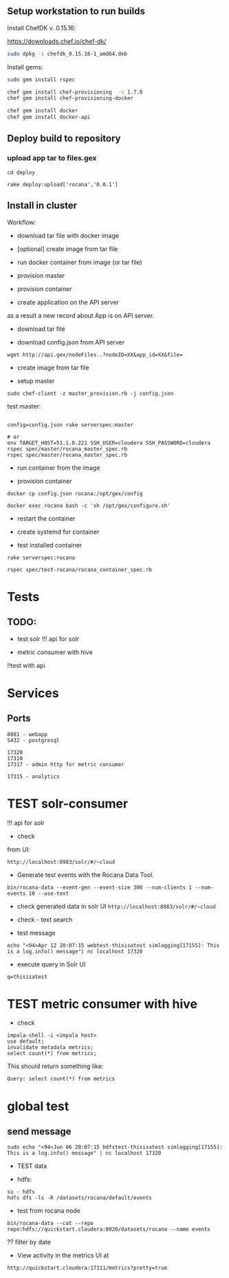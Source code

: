## Setup workstation to run builds

Install ChefDK v. 0.15.16:

https://downloads.chef.io/chef-dk/

```bash
sudo dpkg -i chefdk_0.15.16-1_amd64.deb
```
Install gems:  
```bash
sudo gem install rspec
```
```bash
chef gem install chef-provisioning  -v 1.7.0
chef gem install chef-provisioning-docker  
```
```bash
chef gem install docker  
chef gem install docker-api
```

## Deploy build to repository

### upload app tar to files.gex

```
cd deploy

rake deploy:upload['rocana','0.0.1']
```





## Install in cluster

Workflow:
* download tar file with docker image
* [optional] create image from tar file
* run docker container from image (or tar file)
* provision master
* provision container



* create application on the API server

as a result a new record about App is on API server.


* download tar file

* download config.json from API server

```
wget http://api.gex/nodeFiles..?nodeID=XX&app_id=XX&file=
```

* create image from tar file


* setup master

```
sudo chef-client -z master_provision.rb -j config.json
```

test master:
```

config=config.json rake serverspec:master

# or
env TARGET_HOST=51.1.0.221 SSH_USER=cloudera SSH_PASSWORD=cloudera rspec spec/master/rocana_master_spec.rb
rspec spec/master/rocana_master_spec.rb
```


* run container from the image

* provision container

```
docker cp config.json rocana:/opt/gex/config

docker exec rocana bash -c 'sh /opt/gex/configure.sh'

```

* restart the container

* create systemd for container


* test installed container

```
rake serverspec:rocana

rspec spec/test-rocana/rocana_container_spec.rb
```


# Tests

## TODO:

* test solr
!!! api for solr

* metric consumer with hive

!!test with api



# Services

## Ports

```
8081 - webapp
5432 - postgresql

17320
17310
17317 - admin http for metric consumer

17315 - analytics
```

      
# TEST solr-consumer

!!! api for solr



* check

from UI:
```
http://localhost:8983/solr/#/~cloud
```


* Generate test events with the Rocana Data Tool.
```
bin/rocana-data --event-gen --event-size 300 --num-clients 1 --num-events 10 --use-text
```



* check generated data in solr UI `http://localhost:8983/solr/#/~cloud`





* check - text search

* test message
```
echo "<94>Apr 12 20:07:15 webtest-thisisatest simlogging[17155]: This is a log.info() message"| nc localhost 17320
```


* execute query in Solr UI
```
q=thisisatest
```




# TEST metric consumer with hive


* check
```
impala-shell -i <impala host>
use default;
invalidate metadata metrics;
select count(*) from metrics;
```

This should return something like:
```
Query: select count(*) from metrics
```


# global test



## send message

```
sudo echo "<94>Jun 06 20:07:15 hdfstest-thisisatest simlogging[17155]: This is a log.info() message" | nc localhost 17320
```

* TEST data

* hdfs:
```
su - hdfs
hdfs dfs -ls -R /datasets/rocana/default/events
```


* test from rocana node
```
bin/rocana-data --cat --repo repo:hdfs://quickstart.cloudera:8020/datasets/rocana --name events
```

?? filter by date


* View activity in the metrics UI at
```
http://quickstart.cloudera:17311/metrics?pretty=true
```